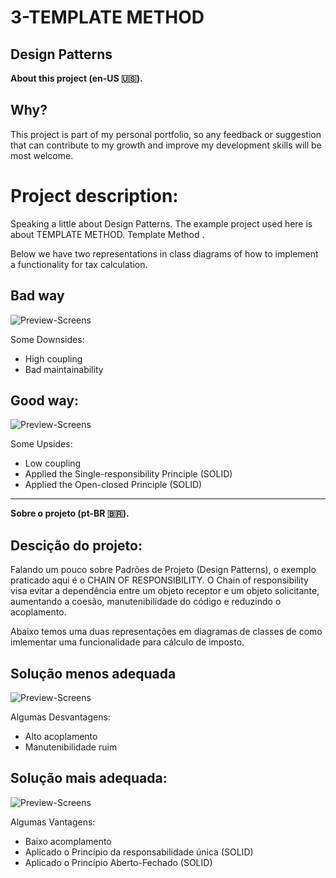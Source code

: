 # 3-TEMPLATE METHOD
## Design Patterns 

**About this project (en-US 🇺🇸).**

## Why?

This project is part of my personal portfolio, so any feedback or suggestion that can contribute to my growth and improve my development skills will be most welcome.

# Project description:

Speaking a little about Design Patterns. The example project used here is about TEMPLATE METHOD.
Template Method .

Below we have two representations in class diagrams of how to implement a functionality for tax calculation.

## Bad way

![Preview-Screens](ImageAsset/BadWayEn.png)

Some Downsides:
- High coupling
- Bad maintainability

## Good way:

![Preview-Screens](ImageAsset/GoodWayEn.png)

Some Upsides:

- Low coupling
- Applied the Single-responsibility Principle (SOLID)
- Applied the Open-closed Principle (SOLID)

--------------------------------------------------------------------------------------------------------------------------------------------------------------------------------
**Sobre o projeto (pt-BR 🇧🇷).**

## Descição do projeto:

Falando um pouco sobre Padrões de Projeto (Design Patterns), o exemplo praticado aqui é o CHAIN OF RESPONSIBILITY.
O Chain of responsibility visa evitar a dependência entre um objeto receptor e um objeto solicitante, aumentando a coesão, manutenibilidade do código e reduzindo o acoplamento.

Abaixo temos uma duas representações em diagramas de classes de como imlementar uma funcionalidade para cálculo de imposto.

## Solução menos adequada

![Preview-Screens](ImageAsset/BadWayBr.png)

Algumas Desvantagens:
- Alto acoplamento
- Manutenibilidade ruim

## Solução mais adequada:

![Preview-Screens](ImageAsset/GoodWayBr.png)

Algumas Vantagens:

- Baixo acomplamento
- Aplicado o Princípio da responsabilidade única (SOLID)
- Aplicado o Princípio Aberto-Fechado (SOLID)
